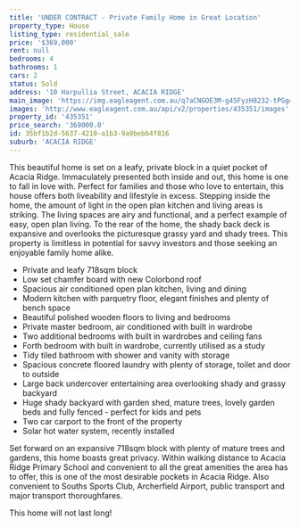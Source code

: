```yaml
---
title: 'UNDER CONTRACT - Private Family Home in Great Location'
property_type: House
listing_type: residential_sale
price: '$369,000'
rent: null
bedrooms: 4
bathrooms: 1
cars: 2
status: Sold
address: '10 Harpullia Street, ACACIA RIDGE'
main_image: 'https://img.eagleagent.com.au/q7aCNGOE3M-g45FyzH8232-tPGg=/1280x854/smart/https://s3-us-west-2.amazonaws.com/eagleagent-orig/images/6823475/121671810-image-M.jpg'
images: 'http://www.eagleagent.com.au/api/v2/properties/435351/images'
property_id: '435351'
price_search: '369000.0'
id: 35bf1b2d-5637-4210-a1b3-9a9bebb4f816
suburb: 'ACACIA RIDGE'
---
```

This beautiful home is set on a leafy, private block in a quiet pocket of Acacia Ridge. Immaculately presented both inside and out, this home is one to fall in love with. Perfect for families and those who love to entertain, this house offers both liveability and lifestyle in excess. Stepping inside the home, the amount of light in the open plan kitchen and living areas is striking. The living spaces are airy and functional, and a perfect example of easy, open plan living. To the rear of the home, the shady back deck is expansive and overlooks the picturesque grassy yard and shady trees. This property is limitless in potential for savvy investors and those seeking an enjoyable family home alike.

*  Private and leafy 718sqm block
*  Low set chamfer board with new Colorbond roof
*  Spacious air conditioned open plan kitchen, living and dining
*  Modern kitchen with parquetry floor, elegant finishes and plenty of bench space
*  Beautiful polished wooden floors to living and bedrooms
*  Private master bedroom, air conditioned with built in wardrobe
*  Two additional bedrooms with built in wardrobes and ceiling fans
*  Forth bedroom with built in wardrobe, currently utilised as a study
*  Tidy tiled bathroom with shower and vanity with storage
*  Spacious concrete floored laundry with plenty of storage, toilet and door to outside
*  Large back undercover entertaining area overlooking shady and grassy backyard
*  Huge shady backyard with garden shed, mature trees, lovely garden beds and fully fenced - perfect for kids and pets
*  Two car carport to the front of the property
*  Solar hot water system, recently installed

Set forward on an expansive 718sqm block with plenty of mature trees and gardens, this home boasts great privacy. Within walking distance to Acacia Ridge Primary School and convenient to all the great amenities the area has to offer, this is one of the most desirable pockets in Acacia Ridge. Also convenient to Souths Sports Club, Archerfield Airport, public transport and major transport thoroughfares.

This home will not last long!
